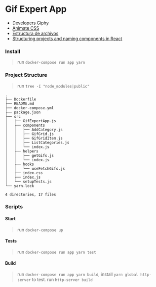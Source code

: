 # Gif Expert App

- [Developers Giphy][giphy]
- [Animate CSS][animate_css]
- [Estructura de archivos][structure]
- [Structuring projects and naming components in React][structuring-projects-and-naming-components]

[structure]: https://es.reactjs.org/docs/faq-structure.html
[structuring-projects-and-naming-components]: https://hackernoon.com/structuring-projects-and-naming-components-in-react-1261b6e18d76
[giphy]: https://developers.giphy.com/
[animate_css]: https://animate.style/

### Install

> run `docker-compose run app yarn`

### Project Structure

> run `tree -I "node_modules|public"`
```shell
.
├── Dockerfile
├── README.md
├── docker-compose.yml
├── package.json
├── src
│   ├── GifExpertApp.js
│   ├── components
│   │   ├── AddCategory.js
│   │   ├── GifGrid.js
│   │   ├── GifGridItem.js
│   │   ├── ListCategories.js
│   │   └── index.js
│   ├── helpers
│   │   ├── getGifs.js
│   │   └── index.js
│   ├── hooks
│   │   └── useFetchGifs.js
│   ├── index.css
│   ├── index.js
│   └── setupTests.js
└── yarn.lock

4 directories, 17 files
```

### Scripts

#### Start

> run `docker-compose up`

#### Tests

> run `docker-compose run app yarn test`

#### Build

> run `docker-compose run app yarn build`, install `yarn global http-server` to test.
> run `http-server build`


